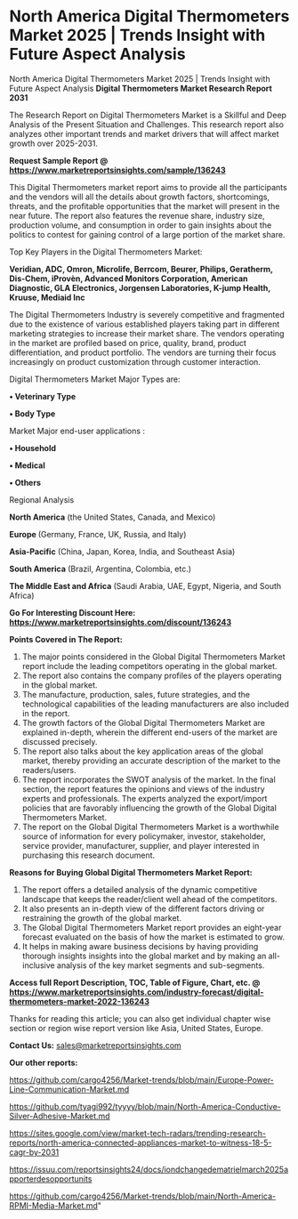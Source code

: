# North America Digital Thermometers Market 2025 | Trends Insight with Future Aspect Analysis
 North America Digital Thermometers Market 2025 | Trends Insight with Future Aspect Analysis
<strong>Digital Thermometers Market Research Report 2031</strong>

The Research Report on Digital Thermometers Market is a Skillful and Deep Analysis of the Present Situation and Challenges. This research report also analyzes other important trends and market drivers that will affect market growth over 2025-2031.

<strong>Request Sample Report @ <a href=https://www.marketreportsinsights.com/sample/136243>https://www.marketreportsinsights.com/sample/136243</a></strong>

This Digital Thermometers market report aims to provide all the participants and the vendors will all the details about growth factors, shortcomings, threats, and the profitable opportunities that the market will present in the near future. The report also features the revenue share, industry size, production volume, and consumption in order to gain insights about the politics to contest for gaining control of a large portion of the market share.

Top Key Players in the Digital Thermometers Market:

<strong>Veridian, ADC, Omron, Microlife, Berrcom, Beurer, Philips, Geratherm, Dis-Chem, iProvèn, Advanced Monitors Corporation, American Diagnostic, GLA Electronics, Jorgensen Laboratories, K-jump Health, Kruuse, Mediaid Inc</strong>

The Digital Thermometers Industry is severely competitive and fragmented due to the existence of various established players taking part in different marketing strategies to increase their market share. The vendors operating in the market are profiled based on price, quality, brand, product differentiation, and product portfolio. The vendors are turning their focus increasingly on product customization through customer interaction.

Digital Thermometers Market Major Types are:

<strong>• Veterinary Type

• Body Type</strong>

Market Major end-user applications :

<strong>• Household

• Medical

• Others</strong>

Regional Analysis

</u><strong><b>North America</b></strong> (the United States, Canada, and Mexico)

<strong><b>Europe </b></strong>(Germany, France, UK, Russia, and Italy)

<strong><b>Asia-Pacific</b></strong> (China, Japan, Korea, India, and Southeast Asia)

<strong><b>South America</b></strong> (Brazil, Argentina, Colombia, etc.)

<strong><b>The Middle East and Africa</b></strong> (Saudi Arabia, UAE, Egypt, Nigeria, and South Africa)

<strong>Go For Interesting Discount Here: <a href=https://www.marketreportsinsights.com/discount/136243>https://www.marketreportsinsights.com/discount/136243</a></strong>

<strong>Points Covered in The Report:</strong>
<ol>
  <li>The major points considered in the Global Digital Thermometers Market report include the leading competitors operating in the global market.</li>
  <li>The report also contains the company profiles of the players operating in the global market.</li>
  <li>The manufacture, production, sales, future strategies, and the technological capabilities of the leading manufacturers are also included in the report.</li>
  <li>The growth factors of the Global Digital Thermometers Market are explained in-depth, wherein the different end-users of the market are discussed precisely.</li>
  <li>The report also talks about the key application areas of the global market, thereby providing an accurate description of the market to the readers/users.</li>
  <li>The report incorporates the SWOT analysis of the market. In the final section, the report features the opinions and views of the industry experts and professionals. The experts analyzed the export/import policies that are favorably influencing the growth of the Global Digital Thermometers Market.</li>
  <li>The report on the Global Digital Thermometers Market is a worthwhile source of information for every policymaker, investor, stakeholder, service provider, manufacturer, supplier, and player interested in purchasing this research document.</li>
</ol>
<strong>Reasons for Buying Global Digital Thermometers Market Report:</strong>

<ol>
  <li>The report offers a detailed analysis of the dynamic competitive landscape that keeps the reader/client well ahead of the competitors.</li>
  <li>It also presents an in-depth view of the different factors driving or restraining the growth of the global market.</li>
  <li>The Global Digital Thermometers Market report provides an eight-year forecast evaluated on the basis of how the market is estimated to grow.</li>
  <li>It helps in making aware business decisions by having providing thorough insights insights into the global market and by making an all-inclusive analysis of the key market segments and sub-segments.</li>
</ol>
<strong>Access full Report Description, TOC, Table of Figure, Chart, etc. @ <a href=https://www.marketreportsinsights.com/industry-forecast/digital-thermometers-market-2022-136243>https://www.marketreportsinsights.com/industry-forecast/digital-thermometers-market-2022-136243</a></strong>


Thanks for reading this article; you can also get individual chapter wise section or region wise report version like Asia, United States, Europe.

<strong>Contact Us:</strong>
sales@marketreportsinsights.com

<strong>Our other reports:</strong>

<a href=https://github.com/cargo4256/Market-trends/blob/main/Europe-Power-Line-Communication-Market.md>https://github.com/cargo4256/Market-trends/blob/main/Europe-Power-Line-Communication-Market.md</a>

<a href=https://github.com/tyagi992/tyyyy/blob/main/North-America-Conductive-Silver-Adhesive-Market.md>https://github.com/tyagi992/tyyyy/blob/main/North-America-Conductive-Silver-Adhesive-Market.md</a>

<a href=https://sites.google.com/view/market-tech-radars/trending-research-reports/north-america-connected-appliances-market-to-witness-18-5-cagr-by-2031>https://sites.google.com/view/market-tech-radars/trending-research-reports/north-america-connected-appliances-market-to-witness-18-5-cagr-by-2031</a>

<a href=https://issuu.com/reportsinsights24/docs/iondchangedematrielmarch2025apporterdesopportunits>https://issuu.com/reportsinsights24/docs/iondchangedematrielmarch2025apporterdesopportunits</a>

<a href=https://github.com/cargo4256/Market-trends/blob/main/North-America-RPMI-Media-Market.md>https://github.com/cargo4256/Market-trends/blob/main/North-America-RPMI-Media-Market.md</a>"

